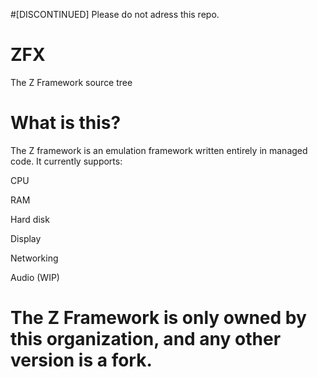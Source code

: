 #[DISCONTINUED] Please do not adress this repo.

# ZFX
The Z Framework source tree

# What is this?
The Z framework is an emulation framework written entirely in managed code. It currently supports:

CPU

RAM

Hard disk

Display

Networking

Audio (WIP)

# **The Z Framework is only owned by this organization, and any other version is a fork.**
